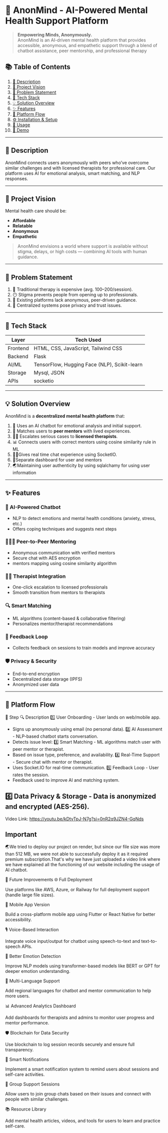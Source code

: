 # 🧠 AnonMind - AI-Powered Mental Health Support Platform

> **Empowering Minds, Anonymously.**  
AnonMind is an AI-driven mental health platform that provides accessible, anonymous, and empathetic support through a blend of chatbot assistance, peer mentorship, and professional therapy 

## 📚 Table of Contents
1. [📝 Description](#-description)  
2. [🌟 Project Vision](#-project-vision)  
3. [🚨 Problem Statement](#-problem-statement)  
4. [🧰 Tech Stack](#-tech-stack)  
5. [💡 Solution Overview](#-solution-overview)  
6. [✨ Features](#-features)  
7. [🔁 Platform Flow](#-platform-flow)  
8. [⚙️ Installation & Setup](#-installation--setup)  
9. [🚀 Usage](#-usage)  
10. [🎥 Demo](#-demo)

---

## 📝 Description

AnonMind connects users anonymously with peers who’ve overcome similar challenges and with licensed therapists for professional care. Our platform uses AI for emotional analysis, smart matching, and NLP responses.

---

## 🌟 Project Vision

Mental health care should be:
- **Affordable**
- **Relatable**
- **Anonymous**
- **Empathetic**

> AnonMind envisions a world where support is available without stigma, delays, or high costs — combining AI tools with human guidance.

---

## 🚨 Problem Statement

1. 💸 Traditional therapy is expensive (avg. $100–$200/session).  
2. 😶 Stigma prevents people from opening up to professionals.  
3. 🤝 Existing platforms lack anonymous, peer-driven guidance.  
4. 🔐 Centralized systems pose privacy and trust issues.

---

## 🧰 Tech Stack

| Layer       | Tech Used                                    |
|------------|---------------------------------------------- |
| Frontend    | HTML, CSS, JavaScript, Tailwind CSS          |
| Backend     |  Flask                                       |
| AI/ML       | TensorFlow, Hugging Face (NLP), Scikit-learn |
| Storage     | Mysql, JSON                                  |
| APIs        | socketio                                    |

---

## 💡 Solution Overview

AnonMind is a **decentralized mental health platform** that:
1. 🧠 Uses an AI chatbot for emotional analysis and initial support.  
2. 🤝 Matches users to **peer mentors** with lived experiences.  
3. 👨‍⚕️ Escalates serious cases to **licensed therapists**.  
4. 📊 Connects users with correct mentors using cosine similarity rule in ML
5. 👨‍⚕️Gives real time chat experience using SocketIO.
6. 🤝Separate dashboard for user and mentors 
7. 🌏Maintaining user authenticity by using sqlalchamy for using user information



---

## ✨ Features

### 🤖 AI-Powered Chatbot
- NLP to detect emotions and mental health conditions (anxiety, stress, etc.)
- Offers coping techniques and suggests next steps

### 🧑‍🤝‍🧑 Peer-to-Peer Mentoring
- Anonymous communication with verified mentors
- Secure chat with AES encryption
- mentors mapping using cosine similarity algorithm

### 🧑‍⚕️ Therapist Integration
- One-click escalation to licensed professionals
- Smooth transition from mentors to therapists

### 🔍 Smart Matching
- ML algorithms (content-based & collaborative filtering)
- Personalizes mentor/therapist recommendations

### 🔁 Feedback Loop
- Collects feedback on sessions to train models and improve accuracy

### 🛡️ Privacy & Security
- End-to-end encryption  
- Decentralized data storage (IPFS)  
- Anonymized user data  

---

## 🔁 Platform Flow

🧩 Step	🔍 Description
1️⃣ User Onboarding	- User lands on web/mobile app.
- Signs up anonymously using email (no personal data).
2️⃣ AI Assessment	- NLP-based chatbot starts conversation.
- Detects issue level:
3️⃣ Smart Matching	- ML algorithms match user with peer mentor or therapist.
- Based on issue type, preference, and availability.
4️⃣ Real-Time Support	- Secure chat with mentor or therapist.
- Uses Socket.IO for real-time communication.
5️⃣ Feedback Loop	- User rates the session.
- Feedback used to improve AI and matching system.

 6️⃣ Data Privacy & Storage	- Data is anonymized and encrypted (AES-256).
- 
Video Link: https://youtu.be/kDtvTpJ-N7g?si=0nR2q9JZN4-GqNds
## Important
🌏We tried to deploy our project on render, but since our file size was more than 512 MB, we were not able to successfully deploy it as it required premium subscription.That's why we have just uploaded a video link where we have explained all the functioning of our website including the usage of AI chatbot.

🔮 Future Improvements
🌐 Full Deployment

Use platforms like AWS, Azure, or Railway for full deployment support (handle large file sizes).

📱 Mobile App Version

Build a cross-platform mobile app using Flutter or React Native for better accessibility.

🎙️ Voice-Based Interaction

Integrate voice input/output for chatbot using speech-to-text and text-to-speech APIs.

🧠 Better Emotion Detection

Improve NLP models using transformer-based models like BERT or GPT for deeper emotion understanding.

💬 Multi-Language Support

Add regional languages for chatbot and mentor communication to help more users.

📊 Advanced Analytics Dashboard

Add dashboards for therapists and admins to monitor user progress and mentor performance.

🛡️ Blockchain for Data Security

Use blockchain to log session records securely and ensure full transparency.

🔔 Smart Notifications

Implement a smart notification system to remind users about sessions and self-care activities.

🤝 Group Support Sessions

Allow users to join group chats based on their issues and connect with people with similar challenges.

📚 Resource Library

Add mental health articles, videos, and tools for users to learn and practice self-care.


